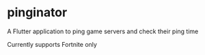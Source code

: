 # pinginator

A Flutter application to ping game servers and check their ping time

Currently supports Fortnite only
